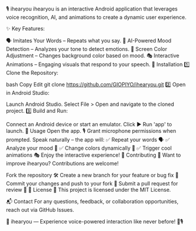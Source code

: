 🎙️ ihearyou
ihearyou is an interactive Android application that leverages voice recognition, AI, and animations to create a dynamic user experience.

✨ Key Features:

🗣️ Imitates Your Words – Repeats what you say.
🤖 AI-Powered Mood Detection – Analyzes your tone to detect emotions.
🎨 Screen Color Adjustment – Changes background color based on mood.
🎭 Interactive Animations – Engaging visuals that respond to your speech.
🚀 Installation
1️⃣ Clone the Repository:

bash
Copy
Edit
git clone https://github.com/GIOPIYO/ihearyou.git
2️⃣ Open in Android Studio:

Launch Android Studio.
Select File > Open and navigate to the cloned project.
3️⃣ Build and Run:

Connect an Android device or start an emulator.
Click ▶️ Run 'app' to launch.
🎤 Usage
Open the app.
🎙️ Grant microphone permissions when prompted.
Speak naturally – the app will:
✅ Repeat your words 🗣️
✅ Analyze your mood 🤖
✅ Change colors dynamically 🎨
✅ Trigger cool animations 🎭
Enjoy the interactive experience!
🤝 Contributing
🎯 Want to improve ihearyou? Contributions are welcome!

Fork the repository 🛠️
Create a new branch for your feature or bug fix 🌱
Commit your changes and push to your fork 🚀
Submit a pull request for review 📩
📜 License
📄 This project is licensed under the MIT License.

📬 Contact
For any questions, feedback, or collaboration opportunities, reach out via GitHub Issues.

🌟 ihearyou — Experience voice-powered interaction like never before! 🚀🎙️

